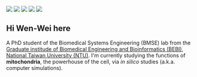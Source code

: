 ![](http://github-profile-summary-cards.vercel.app/api/cards/profile-details?username=sosiristseng&theme=default)
![](http://github-profile-summary-cards.vercel.app/api/cards/repos-per-language?username=sosiristseng&theme=default&exclude=html)
![](http://github-profile-summary-cards.vercel.app/api/cards/most-commit-language?username=sosiristseng&theme=default&exclude=html)
![](http://github-profile-summary-cards.vercel.app/api/cards/stats?username=sosiristseng&theme=default)
![](http://github-profile-summary-cards.vercel.app/api/cards/productive-time?username=sosiristseng&theme=default&utcOffset=8)

## Hi Wen-Wei here

A PhD student of the Biomedical Systems Engineering (BMSE) lab from the [Graduate institude of Biomedical Engineering and Bioinformatics (BEBI)](http://www.bebi.ntu.edu.tw/web/index/index.jsp), [National Taiwan University (NTU)](https://www.ntu.edu.tw). I'm currently studying the functions of **mitochondria**, the powerhouse of the cell, via _in silico_ studies  (a.k.a. computer simulations).
